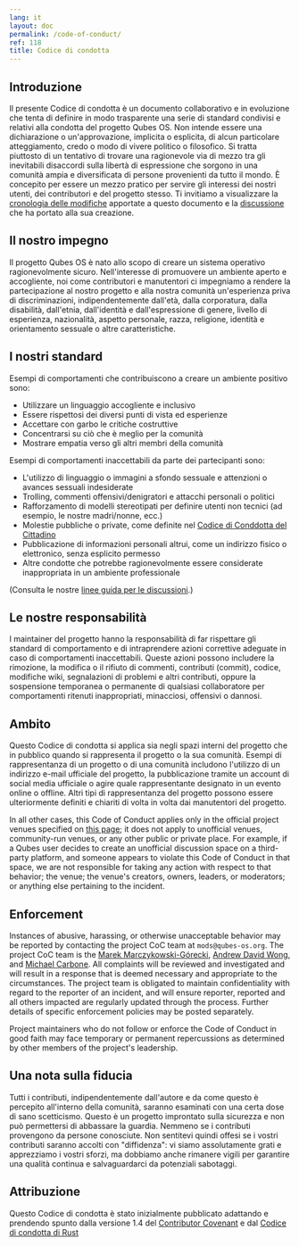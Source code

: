 ```yaml
---
lang: it
layout: doc
permalink: /code-of-conduct/
ref: 118
title: Codice di condotta
---
```


## Introduzione
Il presente Codice di condotta è un documento collaborativo e in evoluzione che tenta di definire in modo trasparente una serie di standard condivisi e relativi alla condotta del progetto Qubes OS. Non intende essere una dichiarazione o un'approvazione, implicita o esplicita, di alcun particolare atteggiamento, credo o modo di vivere politico o filosofico. Si tratta piuttosto di un tentativo di trovare una ragionevole via di mezzo tra gli inevitabili disaccordi sulla libertà di espressione che sorgono in una comunità ampia e diversificata di persone provenienti da tutto il mondo. È concepito per essere un mezzo pratico per servire gli interessi dei nostri utenti, dei contributori e del progetto stesso.
Ti invitiamo a visualizzare la [cronologia delle modifiche](https://github.com/QubesOS/qubes-doc/commits/master/about/code-of-conduct.md) apportate a questo documento e la [discussione](https://github.com/QubesOS/qubes-issues/issues/2163) che ha portato alla sua creazione.


## Il nostro impegno

Il progetto Qubes OS è nato allo scopo di creare un sistema operativo ragionevolmente sicuro. Nell'interesse di promuovere un ambiente aperto e accogliente, noi come contributori e manutentori ci impegniamo a rendere la partecipazione al nostro progetto e alla nostra comunità un'esperienza priva di discriminazioni, indipendentemente dall'età, dalla corporatura, dalla disabilità, dall'etnia, dall'identità e dall'espressione di genere, livello di esperienza, nazionalità, aspetto personale, razza, religione, identità e orientamento sessuale o altre caratteristiche.


## I nostri standard

Esempi di comportamenti che contribuiscono a creare un ambiente positivo
sono:

- Utilizzare un linguaggio accogliente e inclusivo
- Essere rispettosi dei diversi punti di vista ed esperienze
- Accettare con garbo le critiche costruttive
- Concentrarsi su ciò che è meglio per la comunità
- Mostrare empatia verso gli altri membri della comunità

Esempi di comportamenti inaccettabili da parte dei partecipanti sono:

- L'utilizzo di linguaggio o immagini a sfondo sessuale e attenzioni o avances sessuali indesiderate
- Trolling, commenti offensivi/denigratori e attacchi personali o politici
- Rafforzamento di modelli stereotipati per definire utenti non tecnici (ad esempio, le nostre madri/nonne, ecc.)
- Molestie pubbliche o private, come definite nel [Codice di Conddotta del Cittadino](https://github.com/stumpsyn/policies/blob/master/citizen_code_of_conduct.md)
- Pubblicazione di informazioni personali altrui, come un indirizzo fisico o elettronico, senza esplicito permesso
- Altre condotte che potrebbe ragionevolmente essere considerate inappropriata in un ambiente professionale

(Consulta le nostre [linee guida per le discussioni](/support/#discussion-guidelines).)

## Le nostre responsabilità

I maintainer del progetto hanno la responsabilità di far rispettare gli standard di comportamento e di intraprendere azioni correttive adeguate in caso di comportamenti inaccettabili. Queste azioni possono includere la rimozione, la modifica o il rifiuto di commenti, contributi (commit), codice, modifiche wiki, segnalazioni di problemi e altri contributi, oppure la sospensione temporanea o permanente di qualsiasi collaboratore per comportamenti ritenuti inappropriati, minacciosi, offensivi o dannosi.

## Ambito

Questo Codice di condotta si applica sia negli spazi interni del progetto che in pubblico quando si rappresenta il progetto o la sua comunità. Esempi di rappresentanza di un progetto o di una comunità includono l'utilizzo di un indirizzo e-mail ufficiale del progetto, la pubblicazione tramite un account di social media ufficiale o agire quale rappresentante designato in un evento online o offline. Altri tipi di rappresentanza del progetto possono essere ulteriormente definiti e chiariti di volta in volta dai manutentori del progetto.



In all other cases, this Code of Conduct applies only in the official project
venues specified on [this page](/support/); it does not apply to unofficial
venues, community-run venues, or any other public or private place. For
example, if a Qubes user decides to create an unofficial discussion space on a
third-party platform, and someone appears to violate this Code of Conduct in
that space, we are not responsible for taking any action with respect to that
behavior; the venue; the venue's creators, owners, leaders, or moderators; or
anything else pertaining to the incident.

## Enforcement

Instances of abusive, harassing, or otherwise unacceptable behavior may be
reported by contacting the project CoC team at `mods@qubes-os.org`. The project
CoC team is the [Marek
Marczykowski-Górecki](/team/#marek-marczykowski-g%C3%B3recki), [Andrew David
Wong](/team/#andrew-david-wong), and [Michael Carbone](/team/#michael-carbone).
All complaints will be reviewed and investigated and will result in a response
that is deemed necessary and appropriate to the circumstances. The project team
is obligated to maintain confidentiality with regard to the reporter of an
incident, and will ensure reporter, reported and all others impacted are
regularly updated through the process. Further details of specific enforcement
policies may be posted separately.

Project maintainers who do not follow or enforce the Code of Conduct in good
faith may face temporary or permanent repercussions as determined by other
members of the project's leadership.

## Una nota sulla fiducia

Tutti i contributi, indipendentemente dall'autore e da come questo è percepito all'interno della comunità, saranno esaminati con una certa dose di sano scetticismo. Questo è un progetto improntato sulla sicurezza e non può permettersi di abbassare la guardia. Nemmeno se i contributi provengono da persone conosciute. Non sentitevi quindi offesi se i vostri contributi saranno accolti con "diffidenza": vi siamo assolutamente grati e apprezziamo i vostri sforzi, ma dobbiamo anche rimanere vigili per garantire una qualità continua e salvaguardarci da potenziali sabotaggi.

## Attribuzione
Questo Codice di condotta è stato inizialmente pubblicato adattando e prendendo spunto dalla versione 1.4 del [Contributor Covenant](https://contributor-covenant.org/version/1/4) e dal [Codice di condotta di Rust](https://www.rust-lang.org/en-US/conduct.html)
